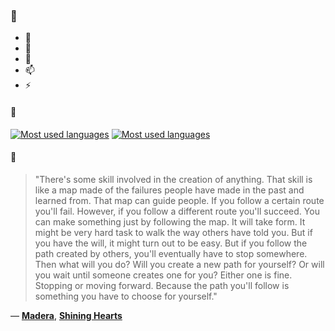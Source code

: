 ### 👋

- 🔭
- 🌱
- 💬
- 📫
- ⚡

#### 🧏

[![Most used languages](https://github-readme-stats-aynah.vercel.app/api/top-langs/?username=aynh&theme=solarized-dark&langs_count=6&layout=compact&hide_title=true)](https://github.com/anuraghazra/github-readme-stats#gh-dark-mode-only)
[![Most used languages](https://github-readme-stats-aynah.vercel.app/api/top-langs/?username=aynh&theme=solarized-light&langs_count=6&layout=compact&hide_title=true)](https://github.com/anuraghazra/github-readme-stats#gh-light-mode-only)

#### 💬

> "There's some skill involved in the creation of anything. That skill is like a map made of the failures people have made in the past and learned from. That map can guide people. If you follow a certain route you'll fail. However, if you follow a different route you'll succeed. You can make something just by following the map. It will take form. It might be very hard task to walk the way others have told you. But if you have the will, it might turn out to be easy. But if you follow the path created by others, you'll eventually have to stop somewhere. Then what will you do? Will you create a new path for yourself? Or will you wait until someone creates one for you? Either one is fine. Stopping or moving forward. Because the path you'll follow is something you have to choose for yourself."

&mdash; [**Madera**](https://myanimelist.net/character.php?q=Madera&cat=character), [**Shining Hearts**](https://myanimelist.net/search/all?q=Shining%20Hearts&cat=all)
